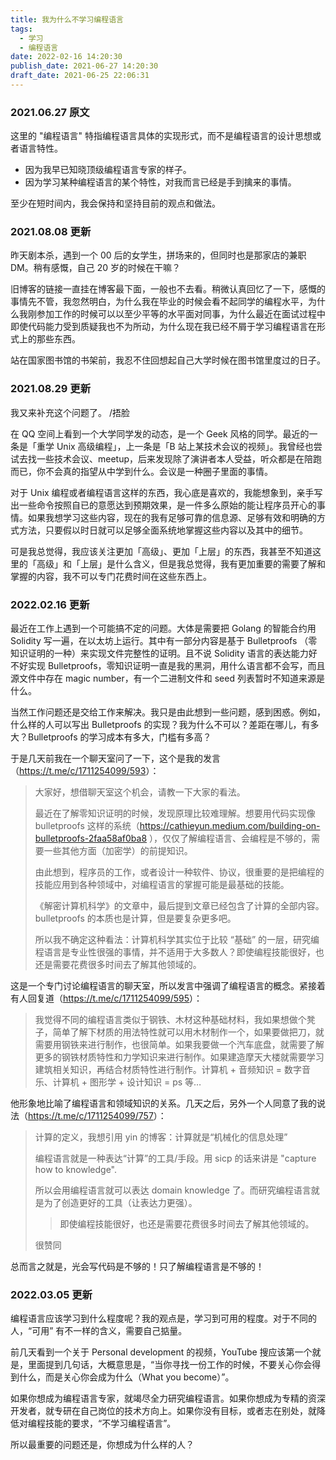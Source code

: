 ```yaml
---
title: 我为什么不学习编程语言
tags:
  - 学习
  - 编程语言
date: 2022-02-16 14:20:30
publish_date: 2021-06-27 14:20:30
draft_date: 2021-06-25 22:06:31
---
```


### 2021.06.27 原文

这里的 "编程语言" 特指编程语言具体的实现形式，而不是编程语言的设计思想或者语言特性。

- 因为我早已知晓顶级编程语言专家的样子。
- 因为学习某种编程语言的某个特性，对我而言已经是手到擒来的事情。

至少在短时间内，我会保持和坚持目前的观点和做法。

### 2021.08.08 更新

昨天剧本杀，遇到一个 00 后的女学生，拼场来的，但同时也是那家店的兼职 DM。稍有感慨，自己 20 岁的时候在干嘛？

旧博客的链接一直挂在博客最下面，一般也不去看。稍微认真回忆了一下，感慨的事情先不管，我忽然明白，为什么我在毕业的时候会看不起同学的编程水平，为什么我刚参加工作的时候可以以至少平等的水平面对同事，为什么最近在面试过程中即使代码能力受到质疑我也不为所动，为什么现在我已经不屑于学习编程语言在形式上的那些东西。

站在国家图书馆的书架前，我忍不住回想起自己大学时候在图书馆里度过的日子。

### 2021.08.29 更新

我又来补充这个问题了。 /捂脸

在 QQ 空间上看到一个大学同学发的动态，是一个 Geek 风格的同学。最近的一条是「重学 Unix 高级编程」，上一条是「B 站上某技术会议的视频」。我曾经也尝试去找一些技术会议、meetup，后来发现除了演讲者本人受益，听众都是在陪跑而已，你不会真的指望从中学到什么。会议是一种圈子里面的事情。

对于 Unix 编程或者编程语言这样的东西，我心底是喜欢的，我能想象到，亲手写出一些命令按照自已的意愿达到预期效果，是一件多么原始的能让程序员开心的事情。如果我想学习这些内容，现在的我有足够可靠的信息源、足够有效和明确的方式方法，只要假以时日就可以足够全面系统地掌握这些内容以及其中的细节。

可是我总觉得，我应该关注更加「高级」、更加「上层」的东西，我甚至不知道这里的「高级」和「上层」是什么含义，但是我总觉得，我有更加重要的需要了解和掌握的内容，我不可以专门花费时间在这些东西上。

### 2022.02.16 更新

最近在工作上遇到一个可能搞不定的问题。大体是需要把 Golang 的智能合约用 Solidity 写一遍，在以太坊上运行。其中有一部分内容是基于 Bulletproofs （零知识证明的一种）来实现文件完整性的证明。且不说 Solidity 语言的表达能力好不好实现 Bulletproofs，零知识证明一直是我的黑洞，用什么语言都不会写，而且源文件中存在 magic number，有一个二进制文件和 seed 列表暂时不知道来源是什么。

当然工作问题还是交给工作来解决。我只是由此想到一些问题，感到困惑。例如，什么样的人可以写出 Bulletproofs 的实现？我为什么不可以？差距在哪儿，有多大？Bulletproofs 的学习成本有多大，门槛有多高？

于是几天前我在一个聊天室问了一下，这个是我的发言（<https://t.me/c/1711254099/593>）：

> 大家好，想借聊天室这个机会，请教一下大家的看法。
>
>最近在了解零知识证明的时候，发现原理比较难理解。想要用代码实现像 bulletproofs 这样的系统（https://cathieyun.medium.com/building-on-bulletproofs-2faa58af0ba8 ），仅仅了解编程语言、会编程是不够的，需要一些其他方面（加密学）的前提知识。
>
>由此想到，程序员的工作，或者设计一种软件、协议，很重要的是把编程的技能应用到各种领域中，对编程语言的掌握可能是最基础的技能。
>
>《解密计算机科学》的文章中，最后提到文章已经包含了计算的全部内容。bulletproofs 的本质也是计算，但是要复杂更多吧。
>
>所以我不确定这种看法：计算机科学其实位于比较 “基础” 的一层，研究编程语言是专业性很强的事情，并不适用于大多数人？即使编程技能很好，也还是需要花费很多时间去了解其他领域的。

这是一个专门讨论编程语言的聊天室，所以发言中强调了编程语言的概念。紧接着有人回复道（<https://t.me/c/1711254099/595>）：

> 我觉得不同的编程语言类似于钢铁、木材这种基础材料，我如果想做个凳子，简单了解下材质的用法特性就可以用木材制作一个，如果要做把刀，就需要用钢铁来进行制作，也很简单。如果我要做一个汽车底盘，就需要了解更多的钢铁材质特性和力学知识来进行制作。如果建造摩天大楼就需要学习建筑相关知识，再结合材质特性进行制作。计算机 + 音频知识 = 数字音乐、计算机 + 图形学 + 设计知识 = ps 等…

他形象地比喻了编程语言和领域知识的关系。几天之后，另外一个人同意了我的说法（<https://t.me/c/1711254099/757>）：

>计算的定义，我想引用 yin 的博客：计算就是“机械化的信息处理”
>
>编程语言就是一种表达“计算”的工具/手段。用 sicp 的话来讲是 "capture how to knowledge".
>
>所以会用编程语言就可以表达 domain knowledge 了。而研究编程语言就是为了创造更好的工具（让表达力更强）。
>
>> 即使编程技能很好，也还是需要花费很多时间去了解其他领域的。
>
>很赞同

总而言之就是，光会写代码是不够的！只了解编程语言是不够的！

### 2022.03.05 更新

编程语言应该学习到什么程度呢？我的观点是，学习到可用的程度。对于不同的人，“可用” 有不一样的含义，需要自己掂量。

前几天看到一个关于 Personal development 的视频，YouTube 搜应该第一个就是，里面提到几句话，大概意思是，“当你寻找一份工作的时候，不要关心你会得到什么，而是关心你会成为什么（What you become）”。

如果你想成为编程语言专家，就竭尽全力研究编程语言。如果你想成为专精的资深开发者，就专研在自己岗位的技术方向上。如果你没有目标，或者志在别处，就降低对编程技能的要求，“不学习编程语言”。

所以最重要的问题还是，你想成为什么样的人？
